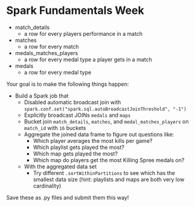 # Spark Fundamentals Week

- match_details
  - a row for every players performance in a match
- matches
  - a row for every match 
- medals_matches_players 
  - a row for every medal type a player gets in a match
- medals
  - a row for every medal type 


Your goal is to make the following things happen:

- Build a Spark job that
  - Disabled automatic broadcast join with `spark.conf.set("spark.sql.autoBroadcastJoinThreshold", "-1")`
  - Explicitly broadcast JOINs `medals` and `maps`
  - Bucket join `match_details`, `matches`, and `medal_matches_players` on `match_id` with `16` buckets
  - Aggregate the joined data frame to figure out questions like:
    - Which player averages the most kills per game?
    - Which playlist gets played the most?
    - Which map gets played the most?
    - Which map do players get the most Killing Spree medals on?
  - With the aggregated data set
    - Try different `.sortWithinPartitions` to see which has the smallest data size (hint: playlists and maps are both very low cardinality)

Save these as .py files and submit them this way! 